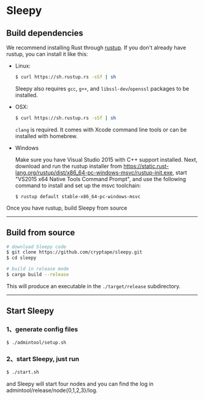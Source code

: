 # Sleepy

## Build dependencies

We recommend installing Rust through [rustup](https://www.rustup.rs/). If you don't already have rustup, you can install it like this:

- Linux:
	```bash
	$ curl https://sh.rustup.rs -sSf | sh
	```

	Sleepy also requires `gcc`, `g++`, and `libssl-dev`/`openssl` packages to be installed.


- OSX:
	```bash
	$ curl https://sh.rustup.rs -sSf | sh
	```

	`clang` is required. It comes with Xcode command line tools or can be installed with homebrew.


- Windows

    Make sure you have Visual Studio 2015 with C++ support installed. Next, download and run the rustup installer from
	https://static.rust-lang.org/rustup/dist/x86_64-pc-windows-msvc/rustup-init.exe, start "VS2015 x64 Native Tools Command Prompt", and use the following command to install and set up the msvc toolchain:
    ```
	$ rustup default stable-x86_64-pc-windows-msvc
    ```

Once you have rustup, build Sleepy from source

----

## Build from source

```bash
# download Sleepy code
$ git clone https://github.com/cryptape/sleepy.git
$ cd sleepy

# build in release mode
$ cargo build --release
```

This will produce an executable in the `./target/release` subdirectory.

----

## Start Sleepy
### 1、generate config files
```bash
$ ./admintool/setup.sh
```

### 2、start Sleepy, just run
```bash
$ ./start.sh
```

and Sleepy will start four nodes and you can find the log in admintool/release/node{0,1,2,3}/log.
